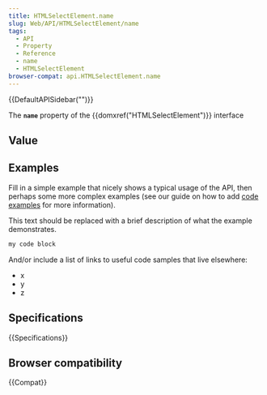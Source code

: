 ```yaml
---
title: HTMLSelectElement.name
slug: Web/API/HTMLSelectElement/name
tags:
  - API
  - Property
  - Reference
  - name
  - HTMLSelectElement
browser-compat: api.HTMLSelectElement.name
---
```

{{DefaultAPISidebar("")}}

The **`name`** property of the {{domxref("HTMLSelectElement")}} interface 

## Value



## Examples

Fill in a simple example that nicely shows a typical usage of the API, then perhaps some more complex examples (see our guide on how to add [code examples](/en-US/docs/MDN/Contribute/Structures/Code_examples) for more information).

This text should be replaced with a brief description of what the example demonstrates.

```js
my code block
```

And/or include a list of links to useful code samples that live elsewhere:

*   x
*   y
*   z

## Specifications

{{Specifications}}

## Browser compatibility

{{Compat}}



